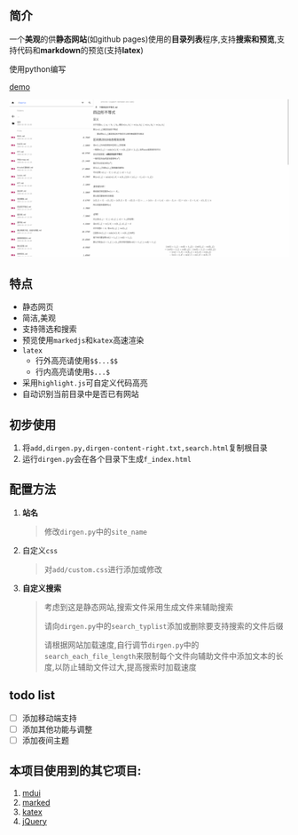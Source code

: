 ## 简介

 一个**美观**的供**静态网站**(如github pages)使用的**目录列表**程序,支持**搜索和预览**,支持代码和**markdown**的预览(支持**latex**)

使用python编写

[demo](https://codes.zcmimi.top/f_index.html)

![](demo.png)

## 特点

-  静态网页
-  简洁,美观
-  支持筛选和搜索
-  预览使用`markedjs`和`katex`高速渲染
-  `latex`
   -  行外高亮请使用`$$...$$`
   -  行内高亮请使用`$...$`
-  采用`highlight.js`可自定义代码高亮
-  自动识别当前目录中是否已有网站

## 初步使用

1. 将`add,dirgen.py,dirgen-content-right.txt,search.html`复制根目录
2. 运行`dirgen.py`会在各个目录下生成`f_index.html`

## 配置方法

1. **站名**

   >  修改`dirgen.py`中的`site_name`

2. 自定义`css`

   >  对`add/custom.css`进行添加或修改

3. **自定义搜索**

   >  考虑到这是静态网站,搜索文件采用生成文件来辅助搜索
   >
   >  请向`dirgen.py`中的`search_typlist`添加或删除要支持搜索的文件后缀
   >
   >  请根据网站加载速度,自行调节`dirgen.py`中的`search_each_file_length`来限制每个文件向辅助文件中添加文本的长度,以防止辅助文件过大,提高搜索时加载速度

## todo list

- [ ] 添加移动端支持
- [ ] 添加其他功能与调整
- [ ] 添加夜间主题

## 本项目使用到的其它项目:

1. [mdui](https://github.com/zdhxiong/mdui)
2. [marked](https://github.com/markedjs/marked)
3. [katex](https://github.com/KaTeX/KaTeX)
4. [jQuery](https://github.com/jquery/jquery)
